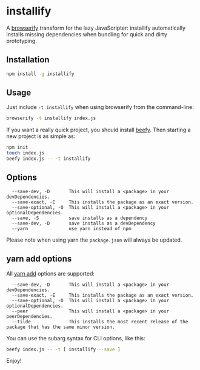 # installify #


A [browserify](http://browserify.org/) transform for the lazy JavaScripter: installify automatically installs missing dependencies when bundling for quick
and dirty prototyping.

## Installation ##

``` bash
npm install -g installify
```

## Usage ##

Just include `-t installify` when using browserify from the command-line:

``` bash
browserify -t installify index.js
```

If you want a really quick project, you should install
[beefy](http://github.com/chrisdickinson/beefy). Then starting a new project is
as simple as:

``` bash
npm init
touch index.js
beefy index.js -- -t installify
```

## Options ##

```
  --save-dev, -D       This will install a <package> in your devDependencies.
  --save-exact, -E     This installs the package as an exact version.
  --save-optional, -O  This will install a <package> in your optionalDependencies.
  --save, -S           save installs as a dependency
  --save-dev, -D       save installs as a devDependency
  --yarn               use yarn instead of npm
```

Please note when using yarn the `package.json` will always be updated.

## yarn add options ##

All [yarn add](https://yarnpkg.com/en/docs/cli/add) options are supported:

```
  --save-dev, -D       This will install a <package> in your devDependencies.
  --save-exact, -E     This installs the package as an exact version.
  --save-optional, -O  This will install a <package> in your optionalDependencies.
  --peer               This will install a <package> in your peerDependencies.
  --tilde              This installs the most recent release of the package that has the same minor version.
```

You can use the subarg syntax for CLI options, like this:

``` bash
beefy index.js -- -t [ installify --save ]
```

Enjoy!
